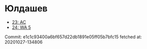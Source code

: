 # Юлдашев
- [23: AC](23.md)
- [24: WA 5](24.md)

Commit: e1c1c93400a6bf657d22db1891e05ff05b7bfc15
 fetched at: 20201027-134806
